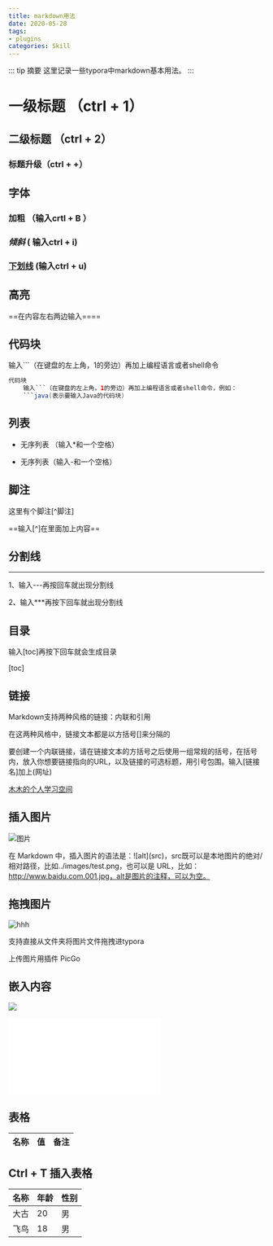 ```yaml
---
title: markdown用法
date: 2020-05-28
tags:
- plugins
categories: Skill
---
```


::: tip 摘要
这里记录一些typora中markdown基本用法。
:::


# 一级标题 （ctrl + 1）

## 二级标题 （ctrl + 2）

### 标题升级（ctrl + +）



## **字体**

### **加粗** （输入crtl + B ）

### *倾斜* ( 输入ctrl + i)

### <u>下划线</u> (输入ctrl + u)



## **高亮**

==在内容左右两边输入\=\===



## **代码块**

输入```（在键盘的左上角，1的旁边）再加上编程语言或者shell命令

```java
代码块
    输入```（在键盘的左上角，1的旁边）再加上编程语言或者shell命令，例如：
    ```java(表示要输入Java的代码块)
```



## **列表**

* 无序列表 （输入*和一个空格）

- 无序列表（输入-和一个空格）

  

## **脚注**

这里有个脚注[^脚注]

==输入[^]在里面加上内容== 



## **分割线**

---

1、输入---再按回车就出现分割线

2、输入***再按下回车就出现分割线



##  **目录**

  输入[toc]再按下回车就会生成目录

[toc]

## **链接**

Markdown支持两种风格的链接：内联和引用

在这两种风格中，链接文本都是以方括号[]来分隔的

要创建一个内联链接，请在链接文本的方括号之后使用一组常规的括号，在括号内，放入你想要链接指向的URL，以及链接的可选标题，用引号包围。输入[链接名]加上(网址)

[木木的个人学习空间](http://www.pikamumu.xyz)



## 插入图片

![图片](https://s2.loli.net/2022/06/23/gxlPVanuNFsqw8H.png)

在 Markdown 中，插入图片的语法是：\!\[alt\]\(src\)，src既可以是本地图片的绝对/相对路径，比如../images/test.png，也可以是 URL，比如：http://www.baidu.com.001.jpg，alt是图片的注释，可以为空。



## 拖拽图片

![hhh](https://s2.loli.net/2022/06/23/43tYn2sA9WPfo8N.jpg)

支持直接从文件夹将图片文件拖拽进typora


上传图片用插件 PicGo

## 嵌入内容

![](Typora001.assets/视频嵌入代码.png)

<iframe src="//player.bilibili.com/player.html?aid=754115200&bvid=BV1kk4y1m7sT&cid=220773148&page=1" scrolling="no" border="0" frameborder="no" framespacing="0" allowfullscreen="true"> </iframe>



## 表格

<table>
    <thead>
        <tr>
            <th>名称</th>
            <th>值</th>
            <th>备注</th>
        </tr>
    </thead>
    <tbody>
       <!-- 省略 tbody 内容 -->
    </tbody>
</table>


## Ctrl + T 插入表格

| 名称 | 年龄 | 性别 |
| ---- | ---- | ---- |
| 大古 | 20   | 男   |
| 飞鸟 | 18   | 男   |


